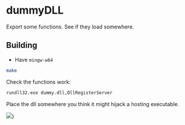 # dummyDLL

Export some functions. See if they load somewhere.

## Building

* Have `mingw-w64`

```sh
make
```

Check the functions work:

```sh
rundll32.exe dummy.dll,DllRegisterServer
```

Place the dll somewhere you think it might hijack a hosting executable.

![](https://i.imgur.com/9fMiAQG.png))
